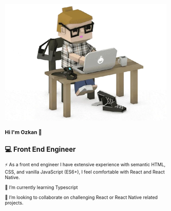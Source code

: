 ![Banner for OzkanAbdullahoglu](https://github.com/OzkanAbdullahoglu/OzkanAbdullahoglu/raw/master/assets/working.svg)
### Hi I'm Ozkan 👋
## 💻 Front End Engineer
⚡ As a front end engineer I have extensive experience with semantic HTML, CSS, and vanilla JavaScript (ES6+), I feel comfortable with React and React Native. 

🌱 I’m currently learning Typescript

👯 I’m looking to collaborate on challenging React or React Native related projects.

<!--
**OzkanAbdullahoglu/OzkanAbdullahoglu** is a ✨ _special_ ✨ repository because its `README.md` (this file) appears on your GitHub profile.

Here are some ideas to get you started:

- 🔭 I’m currently working on ...
- 🌱 I’m currently learning ...
- 👯 I’m looking to collaborate on ...
- 🤔 I’m looking for help with ...
- 💬 Ask me about ...
- 📫 How to reach me: ...
- 😄 Pronouns: ...
- ⚡ Fun fact: ...
-->
